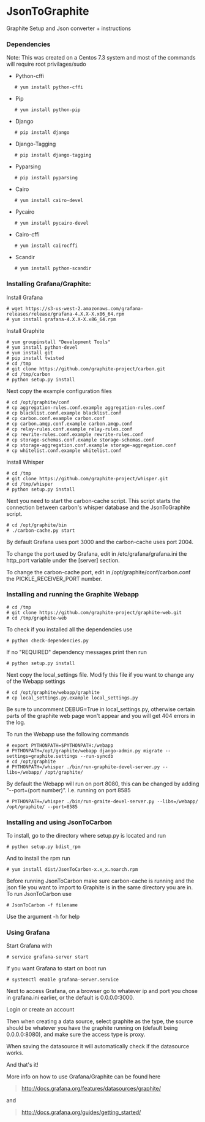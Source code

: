 # JsonToGraphite
Graphite Setup and Json converter + instructions

### Dependencies
Note: This was created on a Centos 7.3 system and most of the commands will require root privilages/sudo

* Python-cffi
```
   # yum install python-cffi
```
* Pip
```
   # yum install python-pip
```
* Django 
``` 
   # pip install django
```
* Django-Tagging
```
   # pip install django-tagging
```
* Pyparsing
```
   # pip install pyparsing
```
* Cairo
```
   # yum install cairo-devel
```
* Pycairo
```
   # yum install pycairo-devel
```
* Cairo-cffi
```
   # yum install cairocffi
```
* Scandir
```
   # yum install python-scandir
```

### Installing Grafana/Graphite:
Install Grafana
```
# wget https://s3-us-west-2.amazonaws.com/grafana-releases/release/grafana-4.X.X-X.x86_64.rpm
# yum install grafana-4.X.X-X.x86_64.rpm
```
Install Graphite
```
# yum groupinstall "Development Tools"
# yum install python-devel
# yum install git
# pip install twisted
# cd /tmp
# git clone https://github.com/graphite-project/carbon.git
# cd /tmp/carbon
# python setup.py install
```
Next copy the example configuration files
```
# cd /opt/graphite/conf
# cp aggregation-rules.conf.example aggregation-rules.conf
# cp blacklist.conf.example blacklist.conf
# cp carbon.conf.example carbon.conf
# cp carbon.amqp.conf.example carbon.amqp.conf
# cp relay-rules.conf.example relay-rules.conf
# cp rewrite-rules.conf.example rewrite-rules.conf
# cp storage-schemas.conf.example storage-schemas.conf
# cp storage-aggregation.conf.example storage-aggregation.conf
# cp whitelist.conf.example whitelist.conf
```
Install Whisper
```
# cd /tmp
# git clone https://github.com/graphite-project/whisper.git
# cd /tmp/whisper
# python setup.py install
```
Next you need to start the carbon-cache script. This script starts the connection between carbon's whisper database and the JsonToGraphite script.
```
# cd /opt/graphite/bin
# ./carbon-cache.py start
```
By default Grafana uses port 3000 and the carbon-cache uses port 2004. 

To change the port used by Grafana, edit in /etc/grafana/grafana.ini the http_port variable under the [server] section. 

To change the carbon-cache port, edit in /opt/graphite/conf/carbon.conf the PICKLE_RECEIVER_PORT number.
### Installing and running the Graphite Webapp
```
# cd /tmp
# git clone https://github.com/graphite-project/graphite-web.git
# cd /tmp/graphite-web
```
To check if you installed all the dependencies use
```
# python check-dependencies.py
```
If no "REQUIRED" dependency messages print then run
```
# python setup.py install
```
Next copy the local_settings file. Modify this file if you want to change any of the Webapp settings
```
# cd /opt/graphite/webapp/graphite
# cp local_settings.py.example local_settings.py
```
Be sure to uncomment DEBUG=True in local_settings.py, otherwise certain parts of the graphite web page won't appear and you will get 404 errors in the log.

To run the Webapp use the following commands
```
# export PYTHONPATH=$PYTHONPATH:/webapp
# PYTHONPATH=/opt/graphite/webapp django-admin.py migrate --settings=graphite.settings --run-syncdb
# cd /opt/graphite
# PYTHONPATH=/whisper ./bin/run-graphite-devel-server.py --libs=/webapp/ /opt/graphite/
```
By default the Webapp will run on port 8080, this can be changed by adding "--port=(port number)". I.e. running on port 8585
```
# PYTHONPATH=/whisper ./bin/run-graite-devel-server.py --libs=/webapp/ /opt/graphite/ --port=8585
```
### Installing and using JsonToCarbon
To install, go to the directory where setup.py is located and run
```
# python setup.py bdist_rpm
```
And to install the rpm run
```
# yum install dist/JsonToCarbon-x.x_x.noarch.rpm
```
Before running JsonToCarbon make sure carbon-cache is running and the json file you want to import to Graphite is in the same directory you are in. To run JsonToCarbon use
```
# JsonToCarbon -f filename
```
Use the argument -h for help
### Using Grafana
Start Grafana with
```
# service grafana-server start
```
If you want Grafana to start on boot run
```
# systemctl enable grafana-server.service
```
Next to access Grafana, on a browser go to whatever ip and port you chose in grafana.ini earlier, or the default is 0.0.0.0:3000.

Login or create an account

Then when creating a data source, select graphite as the type, the source should be whatever you have the graphite running on (default being 0.0.0.0:8080), and make sure the access type is proxy.

When saving the datasource it will automatically check if the datasource works.

And that's it!

More info on how to use Grafana/Graphite can be found here
> http://docs.grafana.org/features/datasources/graphite/

and 

> http://docs.grafana.org/guides/getting_started/
